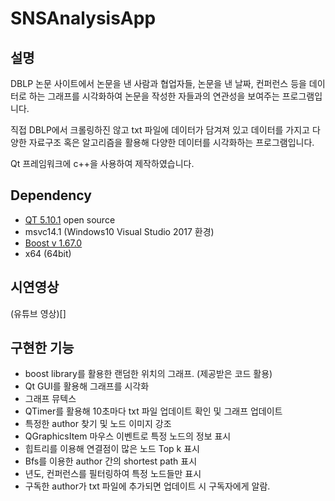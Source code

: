 # SNSAnalysisApp

## 설명

DBLP 논문 사이트에서 논문을 낸 사람과 협업자들, 논문을 낸 날짜, 컨퍼런스 등을 데이터로 하는 그래프를 시각화하여 논문을 작성한 자들과의 연관성을 보여주는 프로그램입니다.

직접 DBLP에서 크롤링하진 않고 txt 파일에 데이터가 담겨져 있고 데이터를 가지고 다양한 자료구조 혹은 알고리즘을 활용해 다양한 데이터를 시각화하는 프로그램입니다.

Qt 프레임워크에 c++을 사용하여 제작하였습니다.

## Dependency

- [QT 5.10.1](https://www.qt.io/download) open source
- msvc14.1 (Windows10 Visual Studio 2017 환경)
- [Boost v 1.67.0](https://sourceforge.net/projects/boost/files/boost/1.67.0/)
- x64 (64bit)



## 시연영상

(유튜브 영상)[]



## 구현한 기능

- boost library를 활용한 랜덤한 위치의 그래프. (제공받은 코드 활용)
- Qt GUI를 활용해 그래프를 시각화
- 그래프 뮤텍스
- QTimer를 활용해 10초마다 txt 파일 업데이트 확인 및 그래프 업데이트
- 특정한 author 찾기 및 노드 이미지 강조
- QGraphicsItem 마우스 이벤트로 특정 노드의 정보 표시
- 힙트리를 이용해 연결점이 많은 노드 Top k 표시
- Bfs를 이용한 author 간의 shortest path 표시
- 년도, 컨퍼런스를 필터링하여 특정 노드들만 표시
- 구독한 author가 txt 파일에 추가되면 업데이트 시 구독자에게 알람.

